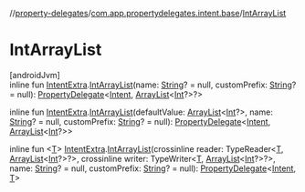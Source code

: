 //[property-delegates](../../index.md)/[com.app.propertydelegates.intent.base](index.md)/[IntArrayList](-int-array-list.md)

# IntArrayList

[androidJvm]\
inline fun [IntentExtra](../com.app.propertydelegates.intent/-intent-extra/index.md).[IntArrayList](-int-array-list.md)(name: [String](https://kotlinlang.org/api/latest/jvm/stdlib/kotlin/-string/index.html)? = null, customPrefix: [String](https://kotlinlang.org/api/latest/jvm/stdlib/kotlin/-string/index.html)? = null): [PropertyDelegate](../com.app.propertydelegates/-property-delegate/index.md)<[Intent](https://developer.android.com/reference/kotlin/android/content/Intent.html), [ArrayList](https://developer.android.com/reference/kotlin/java/util/ArrayList.html)<[Int](https://kotlinlang.org/api/latest/jvm/stdlib/kotlin/-int/index.html)?>?>

inline fun [IntentExtra](../com.app.propertydelegates.intent/-intent-extra/index.md).[IntArrayList](-int-array-list.md)(defaultValue: [ArrayList](https://developer.android.com/reference/kotlin/java/util/ArrayList.html)<[Int](https://kotlinlang.org/api/latest/jvm/stdlib/kotlin/-int/index.html)?>, name: [String](https://kotlinlang.org/api/latest/jvm/stdlib/kotlin/-string/index.html)? = null, customPrefix: [String](https://kotlinlang.org/api/latest/jvm/stdlib/kotlin/-string/index.html)? = null): [PropertyDelegate](../com.app.propertydelegates/-property-delegate/index.md)<[Intent](https://developer.android.com/reference/kotlin/android/content/Intent.html), [ArrayList](https://developer.android.com/reference/kotlin/java/util/ArrayList.html)<[Int](https://kotlinlang.org/api/latest/jvm/stdlib/kotlin/-int/index.html)?>>

inline fun <[T](-int-array-list.md)> [IntentExtra](../com.app.propertydelegates.intent/-intent-extra/index.md).[IntArrayList](-int-array-list.md)(crossinline reader: TypeReader<[T](-int-array-list.md), [ArrayList](https://developer.android.com/reference/kotlin/java/util/ArrayList.html)<[Int](https://kotlinlang.org/api/latest/jvm/stdlib/kotlin/-int/index.html)?>?>, crossinline writer: TypeWriter<[T](-int-array-list.md), [ArrayList](https://developer.android.com/reference/kotlin/java/util/ArrayList.html)<[Int](https://kotlinlang.org/api/latest/jvm/stdlib/kotlin/-int/index.html)?>?>, name: [String](https://kotlinlang.org/api/latest/jvm/stdlib/kotlin/-string/index.html)? = null, customPrefix: [String](https://kotlinlang.org/api/latest/jvm/stdlib/kotlin/-string/index.html)? = null): [PropertyDelegate](../com.app.propertydelegates/-property-delegate/index.md)<[Intent](https://developer.android.com/reference/kotlin/android/content/Intent.html), [T](-int-array-list.md)>
